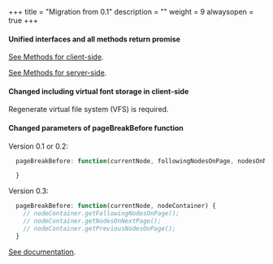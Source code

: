 +++
title = "Migration from 0.1"
description = ""
weight = 9
alwaysopen = true
+++

#### Unified interfaces and all methods return promise

[See Methods for client-side](/docs/0.3/getting-started/client-side/methods/).

[See Methods for server-side](/docs/0.3/getting-started/server-side/methods/).


#### Changed including virtual font storage in client-side

Regenerate virtual file system (VFS) is required.


#### Changed parameters of pageBreakBefore function

Version 0.1 or 0.2:
```js
  pageBreakBefore: function(currentNode, followingNodesOnPage, nodesOnNextPage, previousNodesOnPage) {

  }
```

Version 0.3:
```js
  pageBreakBefore: function(currentNode, nodeContainer) {
    // nodeContainer.getFollowingNodesOnPage();
    // nodeContainer.getNodesOnNextPage();
    // nodeContainer.getPreviousNodesOnPage();
  }
```

[See documentation](/docs/0.3/document-definition-object/page/#dynamically-control-page-breaks-for-instance-to-avoid-orphan-children).
